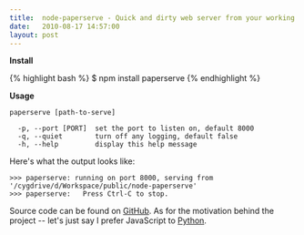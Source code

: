 ```yaml
---
title:  node-paperserve - Quick and dirty web server from your working directory
date:   2010-08-17 14:57:00
layout: post
---
```


**Install**

{% highlight bash %}
$ npm install paperserve
{% endhighlight %}

**Usage**

    paperserve [path-to-serve]

      -p, --port [PORT]  set the port to listen on, default 8000
      -q, --quiet        turn off any logging, default false
      -h, --help         display this help message

Here's what the output looks like:

    >>> paperserve: running on port 8000, serving from '/cygdrive/d/Workspace/public/node-paperserve'
    >>> paperserve:   Press Ctrl-C to stop.

Source code can be found on [GitHub](http://github.com/StanAngeloff/node-paperserve). As for the motivation behind the project -- let's just say I prefer JavaScript to [Python](http://blog.angeloff.name/post/931456447/in-need-of-a-simple-web-server).
